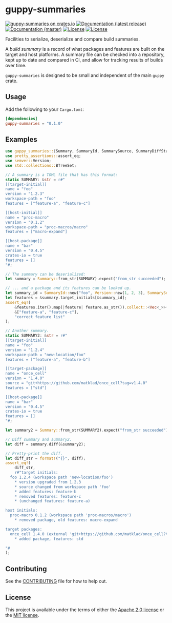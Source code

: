 # guppy-summaries

[![guppy-summaries on crates.io](https://img.shields.io/crates/v/guppy-summaries)](https://crates.io/crates/guppy-summaries) [![Documentation (latest release)](https://docs.rs/guppy-summaries/badge.svg)](https://docs.rs/guppy-summaries/) [![Documentation (master)](https://img.shields.io/badge/docs-master-brightgreen)](https://facebookincubator.github.io/cargo-guppy/guppy_summaries/) [![License](https://img.shields.io/badge/license-Apache-green.svg)](../LICENSE-APACHE) [![License](https://img.shields.io/badge/license-MIT-green.svg)](../LICENSE-MIT)

Facilities to serialize, deserialize and compare build summaries.

A *build summary* is a record of what packages and features are built on the target and host
platforms. A summary file can be checked into a repository, kept up to date and compared in CI,
and allow for tracking results of builds over time.

`guppy-summaries` is designed to be small and independent of the main `guppy` crate.

## Usage

Add the following to your `Cargo.toml`:

```toml
[dependencies]
guppy-summaries = "0.1.0"
```

## Examples

```rust
use guppy_summaries::{Summary, SummaryId, SummarySource, SummaryDiffStatus};
use pretty_assertions::assert_eq;
use semver::Version;
use std::collections::BTreeSet;

// A summary is a TOML file that has this format:
static SUMMARY: &str = r#"
[[target-initial]]
name = "foo"
version = "1.2.3"
workspace-path = "foo"
features = ["feature-a", "feature-c"]

[[host-initial]]
name = "proc-macro"
version = "0.1.2"
workspace-path = "proc-macros/macro"
features = ["macro-expand"]

[[host-package]]
name = "bar"
version = "0.4.5"
crates-io = true
features = []
"#;

// The summary can be deserialized:
let summary = Summary::from_str(SUMMARY).expect("from_str succeeded");

// ... and a package and its features can be looked up.
let summary_id = SummaryId::new("foo", Version::new(1, 2, 3), SummarySource::workspace("foo"));
let features = &summary.target_initials[&summary_id];
assert_eq!(
    &features.iter().map(|feature| feature.as_str()).collect::<Vec<_>>(),
    &["feature-a", "feature-c"],
    "correct feature list"
);

// Another summary.
static SUMMARY2: &str = r#"
[[target-initial]]
name = "foo"
version = "1.2.4"
workspace-path = "new-location/foo"
features = ["feature-a", "feature-b"]

[[target-package]]
name = "once_cell"
version = "1.4.0"
source = "git+https://github.com/matklad/once_cell?tag=v1.4.0"
features = ["std"]

[[host-package]]
name = "bar"
version = "0.4.5"
crates-io = true
features = []
"#;

let summary2 = Summary::from_str(SUMMARY2).expect("from_str succeeded");

// Diff summary and summary2.
let diff = summary.diff(&summary2);

// Pretty-print the diff.
let diff_str = format!("{}", diff);
assert_eq!(
    diff_str,
    r#"target initials:
  foo 1.2.4 (workspace path 'new-location/foo')
    * version upgraded from 1.2.3
    * source changed from workspace path 'foo'
    * added features: feature-b
    * removed features: feature-c
    * (unchanged features: feature-a)

host initials:
  proc-macro 0.1.2 (workspace path 'proc-macros/macro')
    * removed package, old features: macro-expand

target packages:
  once_cell 1.4.0 (external 'git+https://github.com/matklad/once_cell?tag=v1.4.0')
    * added package, features: std

"#
);
```

## Contributing

See the [CONTRIBUTING](../CONTRIBUTING.md) file for how to help out.

## License

This project is available under the terms of either the [Apache 2.0 license](../LICENSE-APACHE) or the [MIT
license](../LICENSE-MIT).

<!--
README.md is generated from README.tpl by cargo readme. To regenerate:

cargo install cargo-readme
cargo readme > README.md
-->
